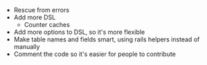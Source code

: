 * Rescue from errors
* Add more DSL
  * Counter caches
* Add more options to DSL, so it's more flexible
* Make table names and fields smart, using rails helpers instead of manually
* Comment the code so it's easier for people to contribute
